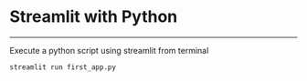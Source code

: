 # Streamlit with Python
___

Execute a python script using streamlit from terminal

```
streamlit run first_app.py
```
